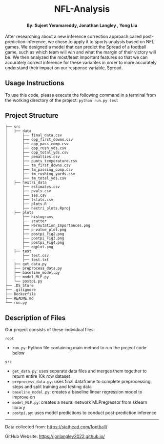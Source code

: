 # <p align="center"> NFL-Analysis </p> 

#### <p align="center"> By: Sujeet Yeramareddy, Jonathan Langley , Yong Liu </p>


After researching about a new inference correction approach called post-prediction inference, we chose to 
apply it to sports analysis based on NFL games. We designed a model that can predict the Spread
of a football game, such as which team will win and what the margin of their victory will be. We then analyzed the most/least
important features so that we can accurately correct inference for these variables in order to more accurately understand
their impact on our response variable, Spread.

## Usage Instructions
To use this code, please execute the following command in a terminal from the working directory of the project: `python run.py test`

## Project Structure

```text
├── src
│   ├── data
│       ├── final_data.csv
│       ├── opp_first_downs.csv
│       ├── opp_pass_comp.csv
│       ├── opp_rush_yds.csv
│       ├── opp_total_yds.csv
│       ├── penalties.csv
│       ├── punts_temperature.csv
│       ├── tm_first_downs.csv
│       ├── tm_passing_comp.csv
│       ├── tm_rushing_yards.csv
│       ├── tm_total_yds.csv
│   ├── hextri_data
│       ├── estimates.csv
│       ├── pvals.csv
│       ├── ses.csv
│       ├── tstats.csv
│       ├── plots.R
│       ├── hextri_plots.Rproj
│   ├── plots
│       ├── histograms
│       ├── scatter
│       ├── Permutation_Importances.png
│       ├── p-value_plot.png
│       ├── postpi_Fig2.png
│       ├── postpi_Fig3.png
│       ├── postpi_Fig4.png
│       ├── qqplot.png
│   ├── test
│       ├── test.csv
│       ├── test.txt
│   ├── get_data.py
│   ├── preprocess_data.py
│   ├── baseline_model.py
│   ├── model_MLP.py
│   └── postpi.py
├── .DS_Store
├── .gitignore
├── Dockerfile
├── README.md
└── run.py
```

## Description of Files
Our project consists of these individual files:

`root`
  - `run.py`: Python file containing main method to run the project code below

`src`
  - `get_data.py`: uses separate data files and merges them together to return entire 10k row dataset
  - `preprocess_data.py`: uses final dataframe to complete preprocessing steps and split training and testing data
  - `baseline_model.py`: creates a baseline linear regression model to improve on
  - `model_MLP.py`: creates a neural network MLPregressor from sklearn library
  - `postpi.py`: uses model predictions to conduct post-prediction inference

<hr />

Data collected from: https://stathead.com/football/

GitHub Website: https://jonlangley2022.github.io/
